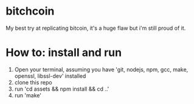 # bitchcoin
My best try at replicating bitcoin, it's a huge flaw but i'm still proud of it.

# How to: install and run
1. Open your terminal, assuming you have 'git, nodejs, npm, gcc, make, openssl, libssl-dev' installed
3. clone this repo
4. run 'cd assets && npm install && cd ..'
5. run 'make'
